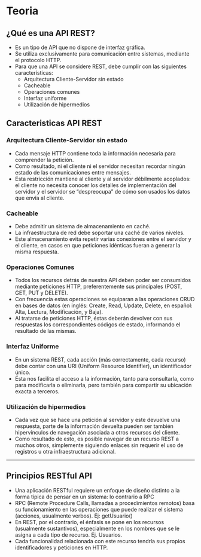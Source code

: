# Teoria

## ¿Qué es una API REST?  
- Es un tipo de API que no dispone de interfaz gráfica.
- Se utiliza exclusivamente para comunicación entre sistemas, mediante el protocolo HTTP.
- Para que una API se considere REST, debe cumplir con las siguientes características:
  - Arquitectura Cliente-Servidor sin estado 
  - Cacheable
  - Operaciones comunes 
  - Interfaz uniforme 
  - Utilización de hipermedios

## Caracteristicas API REST  
### Arquitectura Cliente-Servidor sin estado   
- Cada mensaje HTTP contiene toda la información necesaria para comprender la petición. 
- Como resultado, ni el cliente ni el servidor necesitan recordar ningún estado de las comunicaciones entre mensajes. 
- Esta restricción mantiene al cliente y al servidor débilmente acoplados: el cliente no necesita conocer los detalles de implementación del servidor y el servidor se “despreocupa” de cómo son usados los datos que envía al cliente.

### Cacheable  
- Debe admitir un sistema de almacenamiento en caché. 
- La infraestructura de red debe soportar una caché de varios niveles. 
- Este almacenamiento evita repetir varias conexiones entre el servidor y el cliente, en casos en que peticiones idénticas fueran a generar la misma respuesta.

### Operaciones Comunes  
- Todos los recursos detrás de nuestra API deben poder ser consumidos mediante peticiones HTTP, preferentemente sus principales (POST, GET, PUT y DELETE). 
- Con frecuencia estas operaciones se equiparan a las operaciones CRUD en bases de datos (en inglés: Create, Read, Update, Delete, en español: Alta, Lectura, Modificación, y Baja). 
- Al tratarse de peticiones HTTP, éstas deberán devolver con sus respuestas los correspondientes códigos de estado, informando el resultado de las mismas. 

### Interfaz Uniforme  
- En un sistema REST, cada acción (más correctamente, cada recurso) debe contar con una URI (Uniform Resource Identifier), un identificador único. 
- Ésta nos facilita el acceso a la información, tanto para consultarla, como para modificarla o eliminarla, pero también para compartir su ubicación exacta a terceros.

### Utilización de hipermedios  
- Cada vez que se hace una petición al servidor y este devuelve una respuesta, parte de la información devuelta pueden ser también hipervínculos de navegación asociada a otros recursos del cliente.
- Como resultado de esto, es posible navegar de un recurso REST a muchos otros, simplemente siguiendo enlaces sin requerir el uso de registros u otra infraestructura adicional. 

---

## Principios RESTful API  
- Una aplicación RESTful requiere un enfoque de diseño distinto a la forma típica de pensar en un sistema: lo contrario a RPC
- RPC (Remote Procedure Calls, llamadas a procedimientos remotos) basa su funcionamiento en las operaciones que puede realizar el sistema (acciones, usualmente verbos). Ej: getUsuario()
- En REST, por el contrario, el énfasis se pone en los recursos (usualmente sustantivos), especialmente en los nombres que se le asigna a cada tipo de recurso. Ej. Usuarios.
- Cada funcionalidad relacionada con este recurso tendría sus propios identificadores y peticiones en HTTP.
